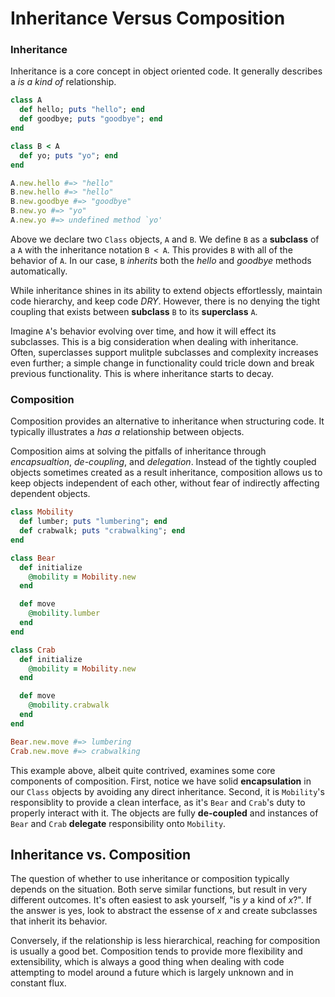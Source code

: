Inheritance Versus Composition
==============================

### Inheritance

Inheritance is a core concept in object oriented code. It generally describes a *is a kind of* relationship.

```ruby
class A
  def hello; puts "hello"; end
  def goodbye; puts "goodbye"; end
end

class B < A
  def yo; puts "yo"; end
end

A.new.hello #=> "hello"
B.new.hello #=> "hello"
B.new.goodbye #=> "goodbye"
B.new.yo #=> "yo"
A.new.yo #=> undefined method `yo'
```

Above we declare two `Class` objects, `A` and `B`. We define `B` as a **subclass** of a `A` with the inheritance notation `B < A`. This provides `B` with all of the behavior of `A`. In our case, `B` *inherits* both the *hello* and *goodbye* methods automatically.

While inheritance shines in its ability to extend objects effortlessly, maintain code hierarchy, and keep code *DRY*. However, there is no denying the tight coupling that exists between **subclass** `B` to its **superclass** `A`.

Imagine `A`'s behavior evolving over time, and how it will effect its subclasses. This is a big consideration when dealing with inheritance. Often, superclasses support mulitple subclasses and complexity increases even further; a simple change in functionality could tricle down and break previous functionality. This is where inheritance starts to decay.

### Composition

Composition provides an alternative to inheritance when structuring code. It typically illustrates a *has a* relationship between objects.

Composition aims at solving the pitfalls of inheritance through *encapsualtion*, *de-coupling*, and *delegation*. Instead of the tightly coupled objects sometimes created as a result inheritance, composition allows us to keep objects independent of each other, without fear of indirectly affecting dependent objects.

```ruby
class Mobility
  def lumber; puts "lumbering"; end
  def crabwalk; puts "crabwalking"; end
end

class Bear
  def initialize
    @mobility = Mobility.new
  end

  def move
    @mobility.lumber
  end
end

class Crab
  def initialize
    @mobility = Mobility.new
  end

  def move
    @mobility.crabwalk
  end
end

Bear.new.move #=> lumbering
Crab.new.move #=> crabwalking
```

This example above, albeit quite contrived, examines some core components of composition. First, notice we have solid **encapsulation** in our `Class` objects by avoiding any direct inheritance. Second, it is `Mobility`'s responsiblity to provide a clean interface, as it's `Bear` and `Crab`'s duty to properly interact with it. The objects are fully **de-coupled** and instances of `Bear` and `Crab` **delegate** responsibility onto `Mobility`.

## Inheritance vs. Composition

The question of whether to use inheritance or composition typically depends on the situation. Both serve similar functions, but result in very different outcomes. It's often easiest to ask yourself, "is *y* a kind of *x*?". If the answer is yes, look to abstract the essense of *x* and create subclasses that inherit its behavior.

Conversely, if the relationship is less hierarchical, reaching for composition is usually a good bet. Composition tends to provide more flexibility and extensibility, which is always a good thing when dealing with code attempting to model around a future which is largely unknown and in constant flux.




